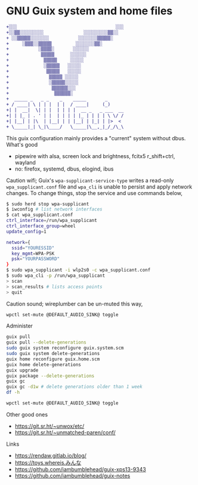 # GNU Guix system and home files

```diff
+░░░                                     ░░░
+░░▒▒░░░░░░░░░               ░░░░░░░░░▒▒░░
+ ░░▒▒▒▒▒░░░░░░░           ░░░░░░░▒▒▒▒▒░
+     ░▒▒▒░░▒▒▒▒▒         ░░░░░░░▒▒░
+           ░▒▒▒▒░       ░░░░░░
+            ▒▒▒▒▒      ░░░░░░
+             ▒▒▒▒▒     ░░░░░
+             ░▒▒▒▒▒   ░░░░░
+              ▒▒▒▒▒   ░░░░░
+               ▒▒▒▒▒ ░░░░░
+               ░▒▒▒▒▒░░░░░
+                ▒▒▒▒▒▒░░░
+                 ▒▒▒▒▒▒░
+  _____ _   _ _    _    _____       _
+ / ____| \ | | |  | |  / ____|     (_)
+| |  __|  \| | |  | | | |  __ _   _ ___  __
+| | |_ | . ' | |  | | | | |_ | | | | \ \/ /
+| |__| | |\  | |__| | | |__| | |_| | |>  <
+ \_____|_| \_|\____/   \_____|\__,_|_/_/\_\
```

This guix configuration mainly provides a "current" system without dbus. What's good
 * pipewire with alsa, screen lock and brightness, fcitx5 r_shift+ctrl, wayland
 * no: firefox, systemd, dbus, elogind, ibus


Caution wifi; Guix's `wpa-supplicant-service-type` writes a read-only `wpa_supplicant.conf` file and `wpa_cli` is unable to persist and apply network changes. To change things, stop the service and use commands below,
```bash
$ sudo herd stop wpa-supplicant
$ iwconfig # list network interfaces
$ cat wpa_supplicant.conf
ctrl_interface=/run/wpa_supplicant
ctrl_interface_group=wheel
update_config=1

network={
  ssid="YOURESSID"
  key_mgmt=WPA-PSK
  psk="YOURPASSWORD"
}
$ sudo wpa_supplicant -i wlp2s0 -c wpa_supplicant.conf
$ sudo wpa_cli -p /run/wpa_supplicant
> scan
> scan_results # lists access points
> quit
```

Caution sound; wireplumber can be un-muted this way,
```bash
wpctl set-mute @DEFAULT_AUDIO_SINK@ toggle
```

Administer
```bash
guix pull
guix pull --delete-generations
sudo guix system reconfigure guix.system.scm
sudo guix system delete-generations
guix home reconfigure guix.home.scm
guix home delete-generations
guix upgrade
guix package --delete-generations
guix gc
guix gc -d1w # delete generations older than 1 week
df -h

wpctl set-mute @DEFAULT_AUDIO_SINK@ toggle
```

Other good ones
 * https://git.sr.ht/~unwox/etc/
 * https://git.sr.ht/~unmatched-paren/conf/

Links
 * https://rendaw.gitlab.io/blog/
 * https://toys.whereis.みんな
 * https://github.com/iambumblehead/guix-xps13-9343
 * https://github.com/iambumblehead/guix-notes
